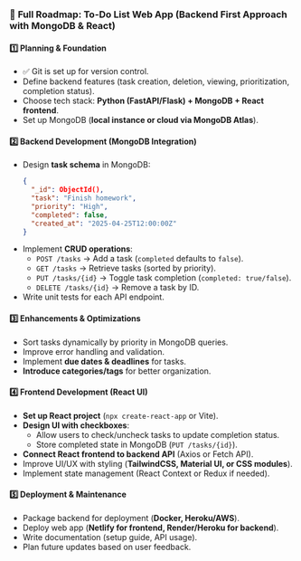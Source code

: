 ### 🚀 **Full Roadmap: To-Do List Web App (Backend First Approach with MongoDB & React)**  

#### **1️⃣ Planning & Foundation**  
- ✅ Git is set up for version control.  
- Define backend features (task creation, deletion, viewing, prioritization, completion status).  
- Choose tech stack: **Python (FastAPI/Flask) + MongoDB + React frontend**.  
- Set up MongoDB (**local instance or cloud via MongoDB Atlas**).  

#### **2️⃣ Backend Development (MongoDB Integration)**  
- Design **task schema** in MongoDB:  
  ```json
  {
    "_id": ObjectId(),
    "task": "Finish homework",
    "priority": "High",
    "completed": false,
    "created_at": "2025-04-25T12:00:00Z"
  }
  ```
- Implement **CRUD operations**:  
  - `POST /tasks` → Add a task (`completed` defaults to `false`).  
  - `GET /tasks` → Retrieve tasks (sorted by priority).  
  - `PUT /tasks/{id}` → Toggle task completion (`completed: true/false`).  
  - `DELETE /tasks/{id}` → Remove a task by ID.  
- Write unit tests for each API endpoint.  

#### **3️⃣ Enhancements & Optimizations**  
- Sort tasks dynamically by priority in MongoDB queries.  
- Improve error handling and validation.  
- Implement **due dates & deadlines** for tasks.  
- **Introduce categories/tags** for better organization.  

#### **4️⃣ Frontend Development (React UI)**  
- **Set up React project** (`npx create-react-app` or Vite).  
- **Design UI with checkboxes**:  
  - Allow users to check/uncheck tasks to update completion status.  
  - Store completed state in MongoDB (`PUT /tasks/{id}`).  
- **Connect React frontend to backend API** (Axios or Fetch API).  
- Improve UI/UX with styling (**TailwindCSS, Material UI, or CSS modules**).  
- Implement state management (React Context or Redux if needed).  

#### **5️⃣ Deployment & Maintenance**  
- Package backend for deployment (**Docker, Heroku/AWS**).  
- Deploy web app (**Netlify for frontend, Render/Heroku for backend**).  
- Write documentation (setup guide, API usage).  
- Plan future updates based on user feedback.  


